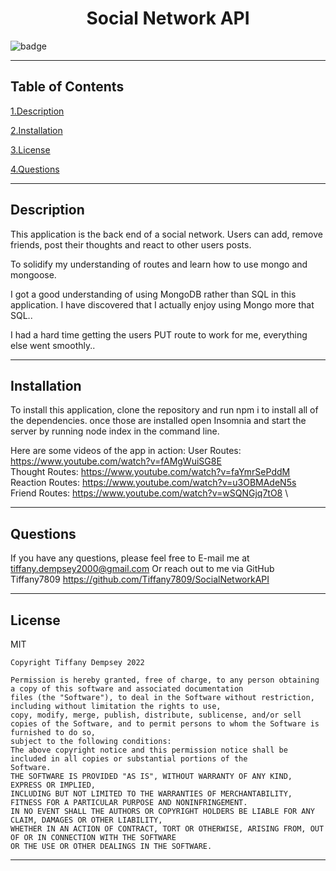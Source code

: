 

  <h1 align="center">Social Network API</h1>
  
  ![badge](https://img.shields.io/badge/license-MIT-brightgreen)
  ***

  ## Table of Contents

  <a href="#description">1.Description </a>

  <a href="#install">2.Installation </a>

  <a href="#license">3.License </a> 

  <a href="#questions">4.Questions </a>
  ***


  <h2 id="describe">Description</h2>

  This application is the back end of a social network. Users can add, remove friends, post their thoughts and react to other users posts.

  To solidify my understanding of routes and learn how to use mongo and mongoose. 

  I got a good understanding of using MongoDB rather than SQL in this application. I have discovered that I actually enjoy using Mongo more that SQL..

  I had a hard time getting the users PUT route to work for me, everything else went smoothly..


  ***

  <h2 id="install">Installation</h2>

  To install this application, clone the repository and run npm i to install all of the dependencies. once those are installed open Insomnia and start the server by running node index in the command line. 
  
  Here are some videos of the app in action:
  User Routes:  https://www.youtube.com/watch?v=fAMgWuiSG8E \
  Thought Routes: https://www.youtube.com/watch?v=faYmrSePddM  \
  Reaction Routes: https://www.youtube.com/watch?v=u3OBMAdeN5s  \
  Friend Routes: https://www.youtube.com/watch?v=wSQNGjq7tO8 \
  
  ***




  <h2 id="questions">Questions</h2>

  If you have any questions, please feel free to E-mail me at tiffany.dempsey2000@gmail.com
  Or reach out to me via GitHub
  Tiffany7809
  https://github.com/Tiffany7809/SocialNetworkAPI

  ***


  <h2 id="license">License</h2>
  MIT
  
    Copyright Tiffany Dempsey 2022

    Permission is hereby granted, free of charge, to any person obtaining a copy of this software and associated documentation 
    files (the "Software"), to deal in the Software without restriction, including without limitation the rights to use, 
    copy, modify, merge, publish, distribute, sublicense, and/or sell copies of the Software, and to permit persons to whom the Software is furnished to do so, 
    subject to the following conditions:
    The above copyright notice and this permission notice shall be included in all copies or substantial portions of the 
    Software.
    THE SOFTWARE IS PROVIDED "AS IS", WITHOUT WARRANTY OF ANY KIND, EXPRESS OR IMPLIED, 
    INCLUDING BUT NOT LIMITED TO THE WARRANTIES OF MERCHANTABILITY, FITNESS FOR A PARTICULAR PURPOSE AND NONINFRINGEMENT. 
    IN NO EVENT SHALL THE AUTHORS OR COPYRIGHT HOLDERS BE LIABLE FOR ANY CLAIM, DAMAGES OR OTHER LIABILITY, 
    WHETHER IN AN ACTION OF CONTRACT, TORT OR OTHERWISE, ARISING FROM, OUT OF OR IN CONNECTION WITH THE SOFTWARE 
    OR THE USE OR OTHER DEALINGS IN THE SOFTWARE.
    


  ***
  
